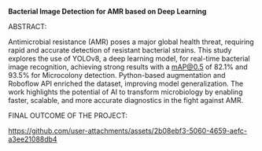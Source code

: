 **Bacterial Image Detection for AMR based on Deep Learning**

ABSTRACT:

Antimicrobial resistance (AMR) poses a major global health threat, requiring rapid and accurate detection of resistant bacterial strains. This study explores the use of YOLOv8, a deep learning model, for real-time bacterial image recognition, achieving strong results with a mAP@0.5 of 82.1% and 93.5% for Microcolony detection. Python-based augmentation and Roboflow API enriched the dataset, improving model generalization. The work highlights the potential of AI to transform microbiology by enabling faster, scalable, and more accurate diagnostics in the fight against AMR.

FINAL OUTCOME OF THE PROJECT:




https://github.com/user-attachments/assets/2b08ebf3-5060-4659-aefc-a3ee21088db4

